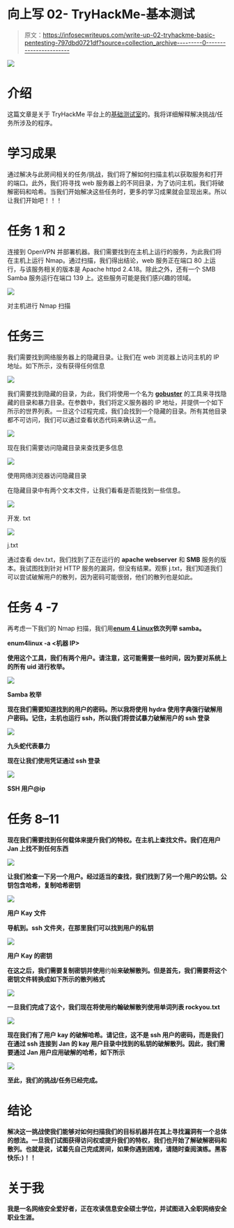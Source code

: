 # 向上写 02- TryHackMe-基本测试

> 原文：<https://infosecwriteups.com/write-up-02-tryhackme-basic-pentesting-797dbd0721df?source=collection_archive---------0----------------------->

![](img/1c8858b9fd5cfa0aa7e7b7041a2d5bd9.png)

# 介绍

这篇文章是关于 TryHackMe 平台上的[基础测试室](https://tryhackme.com/room/basicpentestingjt)的。我将详细解释解决挑战/任务所涉及的程序。

# 学习成果

通过解决与此房间相关的任务/挑战，我们将了解如何扫描主机以获取服务和打开的端口。此外，我们将寻找 web 服务器上的不同目录，为了访问主机，我们将破解密码和哈希。当我们开始解决这些任务时，更多的学习成果就会显现出来。所以让我们开始吧！！！

# 任务 1 和 2

连接到 OpenVPN 并部署机器。我们需要找到在主机上运行的服务，为此我们将在主机上运行 Nmap。通过扫描，我们得出结论，web 服务正在端口 80 上运行，与该服务相关的版本是 Apache httpd 2.4.18。除此之外，还有一个 SMB Samba 服务运行在端口 139 上。这些服务可能是我们感兴趣的领域。

![](img/360a5e8b636ade6778b025c7167a7520.png)

对主机进行 Nmap 扫描

# **任务三**

我们需要找到网络服务器上的隐藏目录。让我们在 web 浏览器上访问主机的 IP 地址。如下所示，没有获得任何信息

![](img/b74fad4536942fb0d6fba006a9a56229.png)

我们需要找到隐藏的目录，为此，我们将使用一个名为 [**gobuster**](https://tools.kali.org/web-applications/gobuster) 的工具来寻找隐藏的目录和暴力目录。在参数中，我们将定义服务器的 IP 地址，并提供一个如下所示的世界列表。一旦这个过程完成，我们会找到一个隐藏的目录。所有其他目录都不可访问，我们可以通过查看状态代码来确认这一点。

![](img/b5481edb95b8f26b50e1439ccaee1651.png)

现在我们需要访问隐藏目录来查找更多信息

![](img/cf52054c3ac943c938b82dab3e3d6a67.png)

使用网络浏览器访问隐藏目录

在隐藏目录中有两个文本文件，让我们看看是否能找到一些信息。

![](img/dd26b32368c1e7375128e2d3128b5f5f.png)

开发. txt

![](img/628b504164ad6b7310a35b6b2322f783.png)

j.txt

通过查看 dev.txt，我们找到了正在运行的 **apache webserver** 和 **SMB** 服务的版本。我试图找到针对 HTTP 服务的漏洞，但没有结果。观察 j.txt，我们知道我们可以尝试破解用户的散列，因为密码可能很弱，他们的散列也是如此。

# **任务 4 -7**

再考虑一下我们的 Nmap 扫描，我们用[**enum 4 Linux**](https://tools.kali.org/information-gathering/enum4linux)**依次列举 samba。**

****enum4linux -a <机器 IP>****

**使用这个工具，我们有两个用户。请注意，这可能需要一些时间，因为要对系统上的所有 uid 进行枚举。**

**![](img/02b713369654c71c3df48e34403e2e9d.png)**

**Samba 枚举**

**现在我们需要知道找到的用户的密码。所以我将使用 **hydra** 使用字典强行破解用户密码。记住，主机也运行 ssh，所以我们将尝试暴力破解用户的 ssh 登录**

**![](img/2f4934d4cc609bc8b9958d34cdf321d8.png)**

**九头蛇代表暴力**

**现在让我们使用凭证通过 ssh 登录**

**![](img/57a64b4058490e4a2838278f89db54fb.png)**

**SSH 用户@ip**

# **任务 8–11**

**现在我们需要找到任何载体来提升我们的特权。在主机上查找文件。我们在用户 Jan 上找不到任何东西**

**![](img/b06fafb71809e99f2182c93124bdd3cd.png)**

**让我们检查一下另一个用户。经过适当的查找，我们找到了另一个用户的公钥。公钥包含哈希，复制哈希密钥**

**![](img/ab5cd3252d5c2b44ff5913818f86f3e4.png)**

**用户 Kay 文件**

**导航到。ssh 文件夹，在那里我们可以找到用户的私钥**

**![](img/096ec20961dc0d339b7bff1189475060.png)**

**用户 Kay 的密钥**

**在这之后，我们需要复制密钥并使用**约翰**来破解散列。但是首先，我们需要将这个密钥文件转换成如下所示的散列格式**

**![](img/b059bf72f6f2812a0b7d4c7d463600b2.png)**

**一旦我们完成了这个，我们现在将使用约翰破解散列使用单词列表 **rockyou.txt****

**![](img/c149133bc01275495bc29ade794806b9.png)**

**现在我们有了用户 kay 的破解哈希。请记住，这不是 ssh 用户的密码，而是我们在通过 ssh 连接到 **Jan** 的 **kay** 用户目录中找到的私钥的破解散列。因此，我们需要通过 **Jan** 用户应用破解的哈希，如下所示**

**![](img/87d44e68d103bc2e28bb90e51477622d.png)**

**至此，我们的挑战/任务已经完成。**

# ****结论****

**解决这一挑战使我们能够对如何扫描我们的目标机器并在其上寻找漏洞有一个总体的想法。一旦我们试图获得访问权或提升我们的特权，我们也开始了解破解密码和散列。也就是说，试着先自己完成房间，如果你遇到困难，请随时查阅演练。黑客快乐:)！！**

# **关于我**

**我是一名网络安全爱好者，正在攻读信息安全硕士学位，并试图进入全职网络安全职业生涯。**